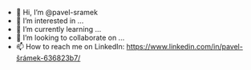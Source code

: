 - 👋 Hi, I’m @pavel-sramek
- 👀 I’m interested in ...
- 🌱 I’m currently learning ...
- 💞️ I’m looking to collaborate on ...
- 📫 How to reach me on LinkedIn: https://www.linkedin.com/in/pavel-šrámek-636823b7/

<!---
pavel-sramek/pavel-sramek is a ✨ special ✨ repository because its `README.md` (this file) appears on your GitHub profile.
You can click the Preview link to take a look at your changes.
--->
